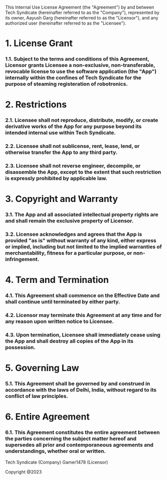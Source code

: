 This Internal Use License Agreement (the "Agreement") by and between Tech Syndicate (hereinafter referred to as the "Company"), represented by its owner, Aayush Garg (hereinafter referred to as the "Licensor"), and any authorized user (hereinafter referred to as the "Licensee").

# 1. License Grant
### 1.1. Subject to the terms and conditions of this Agreement, Licensor grants Licensee a non-exclusive, non-transferable, revocable license to use the software application (the "App") internally within the confines of Tech Syndicate for the purpose of steaming registeration of robotronics.

# 2. Restrictions
### 2.1. Licensee shall not reproduce, distribute, modify, or create derivative works of the App for any purpose beyond its intended internal use within Tech Syndicate.

### 2.2. Licensee shall not sublicense, rent, lease, lend, or otherwise transfer the App to any third party.

### 2.3. Licensee shall not reverse engineer, decompile, or disassemble the App, except to the extent that such restriction is expressly prohibited by applicable law.

# 3. Copyright and Warranty

### 3.1. The App and all associated intellectual property rights are and shall remain the exclusive property of Licensor.

### 3.2. Licensee acknowledges and agrees that the App is provided "as is" without warranty of any kind, either express or implied, including but not limited to the implied warranties of merchantability, fitness for a particular purpose, or non-infringement.

# 4. Term and Termination

### 4.1. This Agreement shall commence on the Effective Date and shall continue until terminated by either party.

### 4.2. Licensor may terminate this Agreement at any time and for any reason upon written notice to Licensee.

### 4.3. Upon termination, Licensee shall immediately cease using the App and shall destroy all copies of the App in its possession.

# 5. Governing Law

### 5.1. This Agreement shall be governed by and construed in accordance with the laws of Delhi, India, without regard to its conflict of law principles.

# 6. Entire Agreement

### 6.1. This Agreement constitutes the entire agreement between the parties concerning the subject matter hereof and supersedes all prior and contemporaneous agreements and understandings, whether oral or written.

Tech Syndicate (Company)
Gamer1478 (Licensor)

Copyright @2023